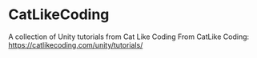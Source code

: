 # CatLikeCoding
A collection of Unity tutorials from Cat Like Coding
From CatLike Coding: https://catlikecoding.com/unity/tutorials/
